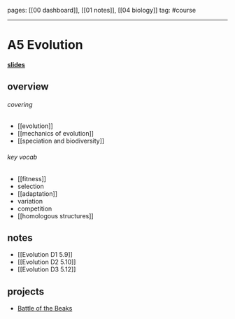pages: [[00 dashboard]], [[01 notes]], [[04 biology]]
tag: #course

___ 

# A5 Evolution
#### [slides](https://dalton.myschoolapp.com/app/student#topicdetail/1241827/111839416/111839417/2465779/0/0)

## overview
###### covering
- [[evolution]]
- [[mechanics of evolution]]
- [[speciation and biodiversity]]

###### key vocab
- [[fitness]]
- selection
- [[adaptation]]
- variation
- competition
- [[homologous structures]]

## notes
- [[Evolution D1 5.9]]
- [[Evolution D2 5.10]] 
- [[Evolution D3 5.12]]

## projects
- [Battle of the Beaks](https://docs.google.com/document/d/1zQUNEP5AtWMLCMKvXZR5tDcrieKwK-vySxBH8r5k-3Y/edit)